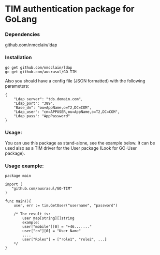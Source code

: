 # TIM authentication package for GoLang

### Dependencies
github.com/nmcclain/ldap

### Installation
```
go get github.com/nmcclain/ldap
go get github.com/ausrasul/GO-TIM
```

Also you should have a config file (JSON formatted) with the following parameters:

	{
		"Ldap_server": "tds.domain.com",
		"Ldap_port": "389",
		"Base_dn": "ou=AppName,o=T2,DC=COM",
		"Ldap_user": "cn=APPUSER,ou=AppName,o=T2,DC=COM",
		"Ldap_pass": "AppPassword"
	}

### Usage:

You can use this package as stand-alone, see the example below.
It can be used also as a TIM driver for the User package (Look for GO-User package).

### Usage example:

```
package main

import (
   "github.com/ausrasul/GO-TIM"
)

func main(){
	user, err := tim.GetUser("username", "password")

	/* The result is:
		user map[string][]string
		example:
		user["mobile"][0] = "+46......."
		user["cn"][0] = "User Name"
		....
		user["Roles"] = ["role1", "role2", ...]
	*/
}

```
